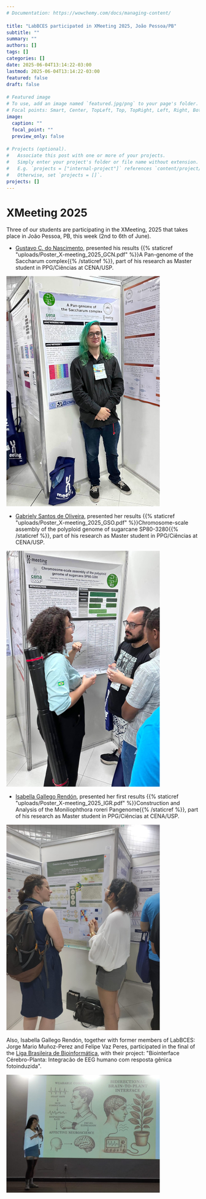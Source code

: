 ```yaml
---
# Documentation: https://wowchemy.com/docs/managing-content/

title: "LabBCES participated in XMeeting 2025, João Pessoa/PB"
subtitle: ""
summary: ""
authors: []
tags: []
categories: []
date: 2025-06-04T13:14:22-03:00
lastmod: 2025-06-04T13:14:22-03:00
featured: false
draft: false

# Featured image
# To use, add an image named `featured.jpg/png` to your page's folder.
# Focal points: Smart, Center, TopLeft, Top, TopRight, Left, Right, BottomLeft, Bottom, BottomRight.
image:
  caption: ""
  focal_point: ""
  preview_only: false

# Projects (optional).
#   Associate this post with one or more of your projects.
#   Simply enter your project's folder or file name without extension.
#   E.g. `projects = ["internal-project"]` references `content/project/deep-learning/index.md`.
#   Otherwise, set `projects = []`.
projects: []
---
```

# XMeeting 2025

Three of our students are participating in the XMeeting, 2025 that takes place in João Pessoa, PB, this week (2nd to 6th of June).

- [Gustavo C. do Nascimento](/author/gustavo-carvalho-do-nascimento/), presented his results {{% staticref "uploads/Poster_X-meeting_2025_GCN.pdf" %}}A Pan-genome of the Saccharum complex{{% /staticref %}}, part of his research as Master student in PPG/Ciências at CENA/USP.

![Gustavo C. do Nascimento Presenting his poster at Xmeeting 2025](BCES_2025_06_GCN_PresentingPoster_Xmeeting2025.jpeg)

- [Gabriely Santos de Oliveira](/author/gabriely-santos-de-oliveira/), presented her results {{% staticref "uploads/Poster_X-meeting_2025_GSO.pdf" %}}Chromosome-scale assembly of the polyploid genome of sugarcane SP80-3280{{% /staticref %}}, part of his research as Master student in PPG/Ciências at CENA/USP.

![Gabriely Santos de Oliveira Presenting his poster at Xmeeting 2025](BCES_2025_06_GSO_PresentingPoster_Xmeeting2025.jpeg)

- [Isabella Gallego Rendón](/author/isabella-gallego-rendon/), presented her first results {{% staticref "uploads/Poster_X-meeting_2025_IGR.pdf" %}}Construction and Analysis of the Moniliophthora roreri Pangenome{{% /staticref %}}, part of his research as Master student in PPG/Ciências at CENA/USP.

![Isabella Gallego Rendón Presenting his poster at Xmeeting 2025](BCES_2025_06_IGR_PresentingPoster_Xmeeting2025.jpeg)

Also, Isabella Gallego Rendón, together with former members of LabBCES: Jorge Mario Muñoz-Perez and Felipe Vaz Peres, participated in the final of the [Liga Brasileira de Bioinformática](https://lbb.rsg-brazil.com/), with their project: "Biointerface Cérebro-Planta: Integracão de EEG humano com resposta gênica fotoinduzida".

![Isabella Gallego Rendón LBB finals](BCES_2025_06_LBB_Xmeeting2025.jpeg)
